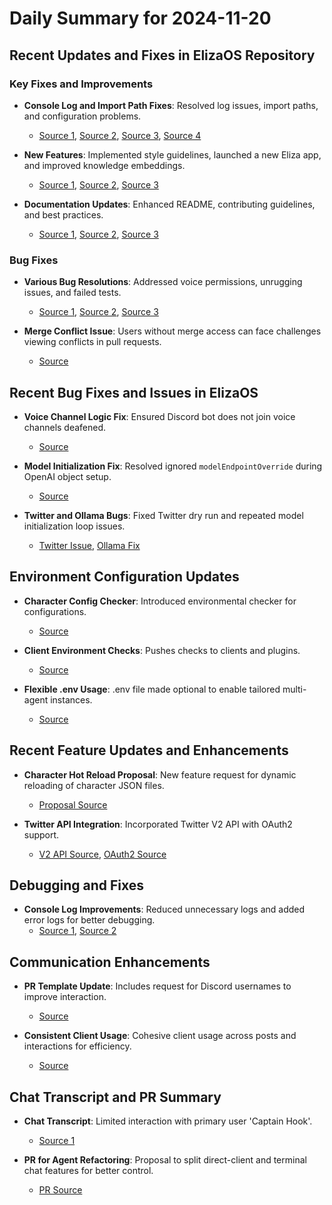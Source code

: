 # Daily Summary for 2024-11-20

## Recent Updates and Fixes in ElizaOS Repository
### Key Fixes and Improvements
- **Console Log and Import Path Fixes**: Resolved log issues, import paths, and configuration problems.
  - [Source 1](https://github.com/elizaOS/eliza/commit/71371e1948a37df7ddd7a4d80cd25f84bfedd6b3), [Source 2](https://github.com/elizaOS/eliza/commit/b01327609d8d03e7f869e39454a91fe1d049770d), [Source 3](https://github.com/elizaOS/eliza/commit/2263f759b84fec6e1fa5bd3b03dc8a3783e85ae8), [Source 4](https://github.com/elizaOS/eliza/commit/a1d0efcf0e5510e05460d45824c0b62b9c9ec1ac)
  
- **New Features**: Implemented style guidelines, launched a new Eliza app, and improved knowledge embeddings.
  - [Source 1](https://github.com/elizaOS/eliza/commit/b0a0b843fbb56972a913458133deeaa1f697933c), [Source 2](https://github.com/elizaOS/eliza/commit/3c9f253a892613234fc5bb3a07e0b4d29bd29cea), [Source 3](https://github.com/elizaOS/eliza/commit/91239964e205386f9c08fb69f5daf5a4ffe04d71)

- **Documentation Updates**: Enhanced README, contributing guidelines, and best practices.
  - [Source 1](https://github.com/elizaOS/eliza/commit/38b02a73be597d2ccb0e3a354e2b09ad98d1ea68), [Source 2](https://github.com/elizaOS/eliza/commit/714a380c201c5c3157574ee20cb6ccf2230249fd), [Source 3](https://github.com/elizaOS/eliza/commit/f233f78d7eeda0680c12097bef37d97771295bf7)

### Bug Fixes
- **Various Bug Resolutions**: Addressed voice permissions, unrugging issues, and failed tests.
  - [Source 1](https://github.com/elizaOS/eliza/commit/1bd4de9235da9e0a0dfc89f1e44f50f7c31b3c3c), [Source 2](https://github.com/elizaOS/eliza/commit/5d86a5b571494b5a0a48f867b79c7037346d7b80), [Source 3](https://github.com/elizaOS/eliza/commit/3eb8dca37f1fa821324d90e9612fefe805f31d8b)

- **Merge Conflict Issue**: Users without merge access can face challenges viewing conflicts in pull requests.
  - [Source](https://github.com/elizaOS/eliza/issues/457)

## Recent Bug Fixes and Issues in ElizaOS
- **Voice Channel Logic Fix**: Ensured Discord bot does not join voice channels deafened.
  - [Source](https://github.com/elizaOS/eliza/pull/437)

- **Model Initialization Fix**: Resolved ignored `modelEndpointOverride` during OpenAI object setup.
  - [Source](https://github.com/elizaOS/eliza/pull/446)

- **Twitter and Ollama Bugs**: Fixed Twitter dry run and repeated model initialization loop issues.
  - [Twitter Issue](https://github.com/elizaOS/eliza/issues/451), [Ollama Fix](https://github.com/elizaOS/eliza/issues/443)

## Environment Configuration Updates
- **Character Config Checker**: Introduced environmental checker for configurations.
  - [Source](https://github.com/elizaOS/eliza/commit/86ec8b75e40a814be4a98cde914e799e388301e2)

- **Client Environment Checks**: Pushes checks to clients and plugins.
  - [Source](https://github.com/elizaOS/eliza/pull/466)

- **Flexible .env Usage**: .env file made optional to enable tailored multi-agent instances.
  - [Source](https://github.com/elizaOS/eliza/pull/427)

## Recent Feature Updates and Enhancements
- **Character Hot Reload Proposal**: New feature request for dynamic reloading of character JSON files.
  - [Proposal Source](https://github.com/elizaOS/eliza/issues/439)

- **Twitter API Integration**: Incorporated Twitter V2 API with OAuth2 support.
  - [V2 API Source](https://github.com/elizaOS/eliza/pull/480), [OAuth2 Source](https://github.com/elizaOS/eliza/pull/483)

## Debugging and Fixes
- **Console Log Improvements**: Reduced unnecessary logs and added error logs for better debugging.
  - [Source 1](https://github.com/elizaOS/eliza/pull/440), [Source 2](https://github.com/elizaOS/eliza/commit/e867920bc00aad12c18905aa5cb6eb8991a82e2c)

## Communication Enhancements
- **PR Template Update**: Includes request for Discord usernames to improve interaction.
  - [Source](https://github.com/elizaOS/eliza/pull/468)

- **Consistent Client Usage**: Cohesive client usage across posts and interactions for efficiency.
  - [Source](https://github.com/elizaOS/eliza/commit/c0af0b62d8902cb21fd6bc4b1722d4873bc5beb1)

## Chat Transcript and PR Summary
- **Chat Transcript**: Limited interaction with primary user 'Captain Hook'.
  - [Source 1](https://discord.com/channels/1253563208833433701/1326603270893867064)

- **PR for Agent Refactoring**: Proposal to split direct-client and terminal chat features for better control.
  - [PR Source](https://github.com/elizaOS/eliza/pull/477)
